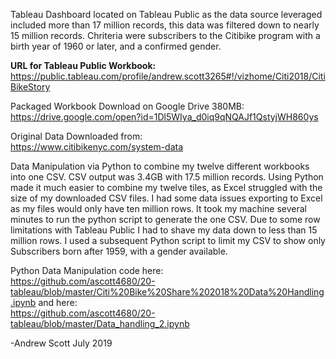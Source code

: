 Tableau Dashboard located on Tableau Public as the data source leveraged included more than 17 million records, this data was filtered down to nearly 15 million records. Chriteria were subscribers to the Citibike program with a birth year of 1960 or later, and a confirmed gender.

<B>URL for Tableau Public Workbook:</B><br>
https://public.tableau.com/profile/andrew.scott3265#!/vizhome/Citi2018/CitiBikeStory

Packaged Workbook Download on Google Drive 380MB:<br>
https://drive.google.com/open?id=1Dl5WIya_d0iq9qNQAJf1QstyjWH860ys

Original Data Downloaded from:<br>
https://www.citibikenyc.com/system-data

Data Manipulation via Python to combine my twelve different workbooks into one CSV. CSV output was 3.4GB with 17.5 million records. Using Python made it much easier to combine my twelve tiles, as Excel struggled with the size of my downloaded CSV files. I had some data issues exporting to Excel as my files would only have ten million rows. It took my machine several minutes to run the python script to generate the one CSV. Due to some row limitations with Tableau Public I had to shave my data down to less than 15 million rows. I used a subsequent Python script to limit my CSV to show only Subscribers born after 1959, with a gender available.

Python Data Manipulation code here:<br>
https://github.com/ascott4680/20-tableau/blob/master/Citi%20Bike%20Share%202018%20Data%20Handling.ipynb
and here:<br>
https://github.com/ascott4680/20-tableau/blob/master/Data_handling_2.ipynb

-Andrew Scott
July 2019
